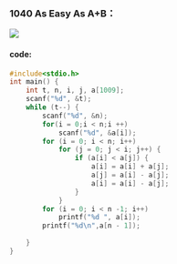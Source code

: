 ### 1040 As Easy As A+B：

![](https://wcowboy-1258563652.cos.ap-chengdu.myqcloud.com/img/1040%20As%20Easy%20As%20A%2BB.png)

#### code:

```c
#include<stdio.h>
int main() {
    int t, n, i, j, a[1009];
    scanf("%d", &t);
    while (t--) {
        scanf("%d", &n);
        for(i = 0;i < n;i ++)
            scanf("%d", &a[i]);
        for (i = 0; i < n; i++)
            for (j = 0; j < i; j++) {
                if (a[i] < a[j]) {
                    a[i] = a[i] + a[j];
                    a[j] = a[i] - a[j];
                    a[i] = a[i] - a[j];
                }
            }
        for (i = 0; i < n -1; i++)
            printf("%d ", a[i]);
        printf("%d\n",a[n - 1]);
        
    }
}
```


